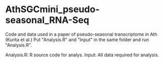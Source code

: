 # AthSGCmini_pseudo-seasonal_RNA-Seq
Code and data used in a paper of pseudo-seasonal transcriptome in Ath (Kurita et al.)
Put "Analysis.R" and "Input" in the same folder and run "Analysis.R".

Analysis.R:  R source code for analys.
Input:  All data required for analysis.
